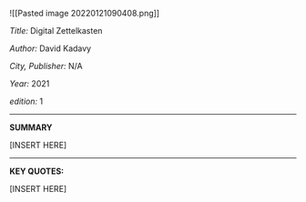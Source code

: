 ![[Pasted image 20220121090408.png]]

_Title:_ 
Digital Zettelkasten

_Author:_ 
David Kadavy

_City, Publisher:_
N/A

_Year:_
2021

_edition:_
1

---
**SUMMARY**

[INSERT HERE]



---
**KEY QUOTES:**

[INSERT HERE]